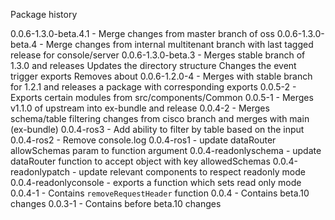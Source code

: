 Package history

0.0.6-1.3.0-beta.4.1 - Merge changes from master branch of oss
0.0.6-1.3.0-beta.4 - Merge changes from internal multitenant branch with last tagged release for console/server
0.0.6-1.3.0-beta.3 - Merges stable branch of 1.3.0 and releases 
  Updates the directory structure
  Changes the event trigger exports
  Removes about
0.0.6-1.2.0-4 - Merges with stable branch for 1.2.1 and releases a package with corresponding exports
0.0.5-2 - Exports certain modules from src/components/Common
0.0.5-1 - Merges v1.1.0 of upstream into ex-bundle and release
0.0.4-2 - Merges schema/table filtering changes from cisco branch and merges with main (ex-bundle)
0.0.4-ros3 - Add ability to filter by table based on the input
0.0.4-ros2 - Remove console.log
0.0.4-ros1 - update dataRouter allowSchemas param to function argument
0.0.4-readonlyschema - update dataRouter function to accept object with key allowedSchemas
0.0.4-readonlypatch - update relevant components to respect readonly mode
0.0.4-readonlyconsole - exports a function which sets read only mode
0.0.4-1 - Contains `removeRequestHeader` function
0.0.4 - Contains beta.10 changes
0.0.3-1 - Contains before beta.10 changes
